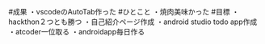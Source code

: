#成果
・vscodeのAutoTab作った
#ひとこと
・焼肉美味かった
#目標
・hackthon２つとも勝つ
・自己紹介ページ作成
・android studio todo app作成
・atcoder一位取る
・androidapp毎日作る
